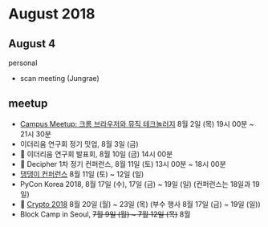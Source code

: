 # August 2018

## August 4

personal
* scan meeting (Jungrae)

## meetup

* [Campus Meetup: 크롬 브라우저와 뮤직 테크놀러지](https://gfepublic.secure.force.com/events/EventTrackRegistrationForm?id=a2hf1000000c7Zn) 8월 2일 (목) 19시 00분 ~ 21시 30분
* 이더리움 연구회 정기 밋업, 8월 3일 (금)
* :microphone: 이더리움 연구회 발표회, 8월 10일 (금) 14시 00분
* :paw_prints: Decipher 1차 정기 컨퍼런스, 8월 11일 (토) 13시 00분 ~ 18시 00분
* [댕댕이 컨퍼런스](http://ticket1.auction.co.kr/VIP/Item?IdPerf=34896) 8월 11일 (토) ~ 12일 (일)
* PyCon Korea 2018, 8월 17일 (수), 17일 (금) ~ 19일 (일) (컨퍼런스는 18일과 19일)
* :paw_prints: [Crypto 2018](https://crypto.iacr.org/2018/) 8월 20일 (월) ~ 23일 (목) (부수 행사 8월 17일 (금) ~ 19일 (일))
* Block Camp in Seoul, ~~7월 9일 (월) ~ 7월 12일 (목)~~ 8월

